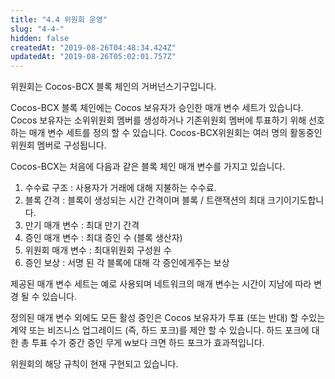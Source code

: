 ```yaml
---
title: "4.4 위원회 운영"
slug: "4-4-"
hidden: false
createdAt: "2019-08-26T04:48:34.424Z"
updatedAt: "2019-08-26T05:02:01.757Z"
---
```

위원회는 Cocos-BCX 블록 체인의 거버넌스기구입니다.

Cocos-BCX 블록 체인에는 Cocos 보유자가 승인한 매개 변수 세트가 있습니다. Cocos 보유자는 소위위원회 멤버를 생성하거나 기존위원회 멤버에 투표하기 위해 선호하는 매개 변수 세트를 정의 할 수 있습니다. Cocos-BCX위원회는 여러 명의 활동중인위원회 멤버로 구성됩니다.

Cocos-BCX는 처음에 다음과 같은 블록 체인 매개 변수를 가지고 있습니다.
1. 수수료 구조 : 사용자가 거래에 대해 지불하는 수수료.
2. 블록 간격 : 블록이 생성되는 시간 간격이며 블록 / 트랜잭션의 최대 크기이기도합니다.
3. 만기 매개 변수 : 최대 만기 간격
4. 증인 매개 변수 : 최대 증인 수 (블록 생산자)
5. 위원회 매개 변수 : 최대위원회 구성원 수
6. 증인 보상 : 서명 된 각 블록에 대해 각 증인에게주는 보상

제공된 매개 변수 세트는 예로 사용되며 네트워크의 매개 변수는 시간이 지남에 따라 변경 될 수 있습니다.

정의된 매개 변수 외에도 모든 활성 증인은 Cocos 보유자가 투표 (또는 반대) 할 수있는 계약 또는 비즈니스 업그레이드 (즉, 하드 포크)를 제안 할 수 있습니다. 하드 포크에 대한 총 투표 수가 중간 증인 무게 w보다 크면 하드 포크가 효과적입니다.

위원회의 해당 규칙이 현재 구현되고 있습니다.